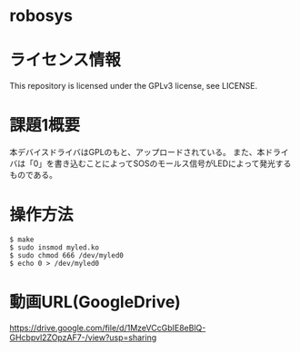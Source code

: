 # robosys

# ライセンス情報
This repository is licensed under the GPLv3 license, see LICENSE.

# 課題1概要
本デバイスドライバはGPLのもと、アップロードされている。
また、本ドライバは「0」を書き込むことによってSOSのモールス信号がLEDによって発光するものである。

# 操作方法
    $ make  
    $ sudo insmod myled.ko  
    $ sudo chmod 666 /dev/myled0  
    $ echo 0 > /dev/myled0 
    
# 動画URL(GoogleDrive)
https://drive.google.com/file/d/1MzeVCcGbIE8eBlQ-GHcbpvl2ZOpzAF7-/view?usp=sharing
